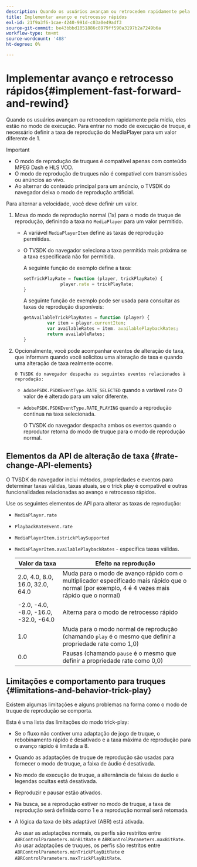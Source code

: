 ```yaml
---
description: Quando os usuários avançam ou retrocedem rapidamente pela mídia, eles estão no modo de execução. Para entrar no modo de execução de truque, é necessário definir a taxa de reprodução do MediaPlayer para um valor diferente de 1.
title: Implementar avanço e retrocesso rápidos
exl-id: 21f9a3f6-1cae-4240-991d-c03a0e49adf3
source-git-commit: be43bbbd1051886c8979ff590a3197b2a7249b6a
workflow-type: tm+mt
source-wordcount: '488'
ht-degree: 0%

---
```


# Implementar avanço e retrocesso rápidos{#implement-fast-forward-and-rewind}

Quando os usuários avançam ou retrocedem rapidamente pela mídia, eles estão no modo de execução. Para entrar no modo de execução de truque, é necessário definir a taxa de reprodução do MediaPlayer para um valor diferente de 1.

>[!IMPORTANT]
>
>* O modo de reprodução de truques é compatível apenas com conteúdo MPEG Dash e HLS VOD.
>* O modo de reprodução de truques não é compatível com transmissões ou anúncios ao vivo.
>* Ao alternar do conteúdo principal para um anúncio, o TVSDK do navegador deixa o modo de reprodução artificial.
>


Para alternar a velocidade, você deve definir um valor.

1. Mova do modo de reprodução normal (1x) para o modo de truque de reprodução, definindo a taxa no `MediaPlayer` para um valor permitido.

   * A variável `MediaPlayerItem` define as taxas de reprodução permitidas.
   * O TVSDK do navegador seleciona a taxa permitida mais próxima se a taxa especificada não for permitida.

      A seguinte função de exemplo define a taxa:

      ```js
      setTrickPlayRate = function (player, trickPlayRate) { 
                    player.rate = trickPlayRate; 
      }
      ```

      A seguinte função de exemplo pode ser usada para consultar as taxas de reprodução disponíveis:

      ```js
      getAvailableTrickPlayRates = function (player) { 
               var item = player.currentItem; 
               var availableRates = item. availablePlaybackRates; 
               return availableRates; 
      } 
      ```

1. Opcionalmente, você pode acompanhar eventos de alteração de taxa, que informam quando você solicitou uma alteração de taxa e quando uma alteração de taxa realmente ocorre.

       O TVSDK do navegador despacha os seguintes eventos relacionados à reprodução:
   
   * `AdobePSDK.PSDKEventType.RATE_SELECTED` quando a variável `rate` O valor de é alterado para um valor diferente.

   * `AdobePSDK.PSDKEventType.RATE_PLAYING` quando a reprodução continua na taxa selecionada.

      O TVSDK do navegador despacha ambos os eventos quando o reprodutor retorna do modo de truque para o modo de reprodução normal.

## Elementos da API de alteração de taxa {#rate-change-API-elements}

O TVSDK do navegador inclui métodos, propriedades e eventos para determinar taxas válidas, taxas atuais, se o trick play é compatível e outras funcionalidades relacionadas ao avanço e retrocesso rápidos.

Use os seguintes elementos de API para alterar as taxas de reprodução:

* `MediaPlayer.rate`
* `PlaybackRateEvent.rate`
* `MediaPlayerItem.istrickPlaySupported`
* `MediaPlayerItem.availablePlaybackRates` - especifica taxas válidas.

   | Valor da taxa | Efeito na reprodução |
   |---|---|
   | 2.0, 4.0, 8.0, 16.0, 32.0, 64.0 | Muda para o modo de avanço rápido com o multiplicador especificado mais rápido que o normal (por exemplo, 4 é 4 vezes mais rápido que o normal) |
   | -2.0, -4.0, -8.0, -16.0, -32.0, -64.0 | Alterna para o modo de retrocesso rápido |
   | 1.0 | Muda para o modo normal de reprodução (chamando `play` é o mesmo que definir a propriedade rate como 1,0) |
   | 0.0 | Pausas (chamando `pause` é o mesmo que definir a propriedade rate como 0,0) |

## Limitações e comportamento para truques {#limitations-and-behavior-trick-play}

Existem algumas limitações e alguns problemas na forma como o modo de truque de reprodução se comporta.

Esta é uma lista das limitações do modo trick-play:

* Se o fluxo não contiver uma adaptação de jogo de truque, o rebobinamento rápido é desativado e a taxa máxima de reprodução para o avanço rápido é limitada a 8.
* Quando as adaptações de truque de reprodução são usadas para fornecer o modo de truque, a faixa de áudio é desativada.
* No modo de execução de truque, a alternância de faixas de áudio e legendas ocultas está desativada.
* Reproduzir e pausar estão ativados.
* Na busca, se a reprodução estiver no modo de truque, a taxa de reprodução será definida como 1 e a reprodução normal será retomada.
* A lógica da taxa de bits adaptável (ABR) está ativada.

   Ao usar as adaptações normais, os perfis são restritos entre `ABRControlParameters.minBitRate` e `ABRControlParameters.maxBitRate`. Ao usar adaptações de truques, os perfis são restritos entre `ABRControlParameters.minTrickPlayBitRate` e `ABRControlParameters.maxTrickPlayBitRate`.
